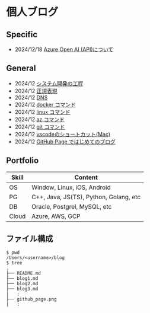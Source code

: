 # 個人ブログ

## Specific

- 2024/12/18 [Azure Open AI (API)について](./blog09aoai.md)

## General

- 2024/12 [システム開発の工程](./blog08process.md)
- 2024/12 [正規表現](./blog07re.md)
- 2024/12 [DNS](./blog06DNS.md)
- 2024/12 [docker コマンド](./blog05docker.md)
- 2024/12 [linux コマンド](./blog05linux.md)
- 2024/12 [az コマンド](./blog04.md)
- 2024/12 [git コマンド](./blog03.md)
- 2024/12 [vscodeのショートカット(Mac)](./blog02.md)
- 2024/12 [GitHub Page ではじめてのブログ](./blog01.md)


## Portfolio

| Skill | Content |
| ---- | ---- |
| OS | Window, Linux, iOS, Android |
| PG | C++, Java, JS(TS), Python, Golang, etc  |
| DB | Oracle, Postgrel, MySQL, etc |
| Cloud | Azure, AWS, GCP |


## ファイル構成
```
$ pwd
/Users/<username>/blog
$ tree
.
├── README.md
├── blog1.md
├── blog2.md
├── blog3.md
|   :
├── github_page.png
|   :

```
